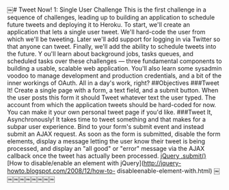 ￼# Tweet Now! 1: Single User Challenge
This is the first challenge in a sequence of challenges, leading up to building an application to schedule future tweets and deploying it to Heroku.
To start, we'll create an application that lets a single user tweet. We'll hard-code the user from which we'll be tweeting. Later we'll add support for logging in via Twitter so that anyone can tweet. Finally, we'll add the ability to schedule tweets into the future.
Y ou'll learn about background jobs, tasks queues, and scheduled tasks over these challenges — three fundamental components to building a usable, scalable web application. You'll also learn some sysadmin voodoo to manage development and production credentials, and a bit of the inner workings of OAuth.
All in a day's work, right?
##Objectives ###Tweet It!
Create a single page with a form, a text field, and a submit button. When the user posts this form it should Tweet whatever text the user typed.
The account from which the application tweets should be hard-coded for now. You can make it your own personal tweet page if you'd like.
###Tweet It, Asynchronously!
It takes time to tweet something and that makes for a subpar user experience. Bind to your form's submit event and instead submit an AJAX request. As soon as the form is submitted, disable the form elements, display a message letting the user know their tweet is being processed, and display an "all good" or "error" message via the AJAX callback once the tweet has actually been processed.
[jQuery .submit()](http://api.jquery.com/submit/)
[How to disable/enable an element with jQuery](http://jquery-howto.blogspot.com/2008/12/how-to- disableenable-element-with.html)
￼￼￼￼￼￼￼￼￼